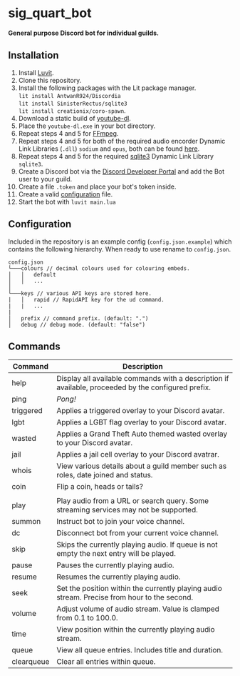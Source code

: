 # sig_quart_bot

**General purpose Discord bot for individual guilds.**

## Installation

1. Install [Luvit](https://luvit.io/install.html).
2. Clone this repository.
3. Install the following packages with the Lit package manager.\
``lit install AntwanR924/Discordia``\
``lit install SinisterRectus/sqlite3``\
``lit install creationix/coro-spawn``.
4. Download a static build of [youtube-dl](https://github.com/ytdl-org/youtube-dl/releases).
5. Place the ``youtube-dl.exe`` in your bot directory.
6. Repeat steps 4 and 5 for [FFmpeg](https://github.com/BtbN/FFmpeg-Builds/releases).
7. Repeat steps 4 and 5 for both of the required audio encorder Dynamic Link Libraries (``.dll``) ``sodium`` and ``opus``, both can be found [here](https://github.com/SinisterRectus/Discordia/tree/master/bin).
8. Repeat steps 4 and 5 for the required [sqlite3](https://sqlite.org/download.html) Dynamic Link Library ``sqlite3``.
9. Create a Discord bot via the [Discord Developer Portal](https://discord.com/developers/applications) and add the Bot user to your guild.
10. Create a file ``.token`` and place your bot's token inside.
11. Create a valid [configuration](#configuration) file.
12. Start the bot with ``luvit main.lua``

## Configuration

Included in the repository is an example config (``config.json.example``) which contains the following hierarchy. When ready to use rename to ``config.json``.
```
config.json
└───colours // decimal colours used for colouring embeds.
│   │   default
│   │   ...
│   
└───keys // various API keys are stored here.
|   │   rapid // RapidAPI key for the ud command.
|   |   ...
|
│   prefix // command prefix. (default: ".")
│   debug // debug mode. (default: "false")
```

## Commands

| Command    | Description                                                                                          |
|------------|------------------------------------------------------------------------------------------------------|
| help       | Display all available commands with a description if available, proceeded by the configured prefix.  |
| ping       | *Pong!*                                                                                              |
| triggered  | Applies a triggered overlay to your Discord avatar.                                                  |
| lgbt       | Applies a LGBT flag overlay to your Discord avatar.                                                  |
| wasted     | Applies a Grand Theft Auto themed wasted overlay to your Discord avatar.                             |
| jail       | Applies a jail cell overlay to your Discord avatrar.                                                 |
| whois      | View various details about a guild member such as roles, date joined and status.                     |
| coin       | Flip a coin, heads or tails?                                                                         |
|            |                                                                                                      |
| play       | Play audio from a URL or search query. Some streaming services may not be supported.                 |
| summon     | Instruct bot to join your voice channel.                                                             |
| dc         | Disconnect bot from your current voice channel.                                                      |
| skip       | Skips the currently playing audio. If queue is not empty the next entry will be played.              |
| pause      | Pauses the currently playing audio.                                                                  |
| resume     | Resumes the currently playing audio.                                                                 |
| seek       | Set the position within the currently playing audio stream. Precise from hour to the second.         |
| volume     | Adjust volume of audio stream. Value is clamped from 0.1 to 100.0.                                   |
| time       | View position within the currently playing audio stream.                                             |
| queue      | View all queue entries. Includes title and duration.                                                 |
| clearqueue | Clear all entries within queue.                                                                      |